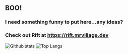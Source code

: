 ## BOO!

### I need something funny to put here...any ideas?

### Check out Rift at https://rift.mrvillage.dev

![Github stats](https://github-readme-stats.vercel.app/api?username=mrvillage&count_private=true&theme=radical)
![Top Langs](https://github-readme-stats.vercel.app/api/top-langs/?username=mrvillage)
